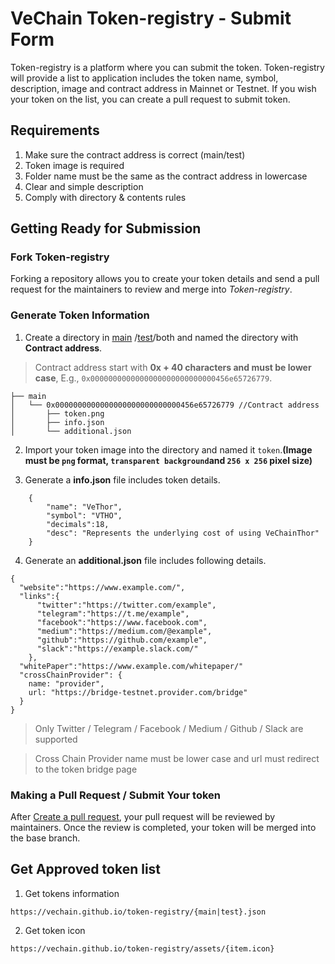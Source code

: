 # VeChain Token-registry - Submit Form

Token-registry is a platform where you can submit the token. Token-registry will provide a list to application includes the token name, symbol, description, image and contract address in Mainnet or Testnet. If you wish your token on the list, you can create a pull request to submit token.

## Requirements 
1. Make sure the contract address is correct (main/test)
2. Token image is required
3. Folder name must be the same as the contract address in lowercase
4. Clear and simple description
5. Comply with directory & contents rules

## Getting Ready for Submission
### Fork Token-registry
Forking a repository allows you to create your token details and send a pull request for the maintainers to review and merge into *Token-registry*.
### Generate Token Information
1. Create a directory in [main](tokens/main) /[test](tokens/test)/both and named the directory with **Contract address**.

> Contract address start with **0x + 40 characters and must be lower case**, E.g., `0x0000000000000000000000000000456e65726779`.

```
├── main 
│   └── 0x0000000000000000000000000000456e65726779 //Contract address
│       ├── token.png
│       ├── info.json
│       └── additional.json
```


2. Import your token image into the directory and named it `token`.**(Image must be `png` format, `transparent background`and `256 x 256` pixel size)**

3. Generate a **info.json** file includes token details.


```
    {
        "name": "VeThor",
        "symbol": "VTHO",
        "decimals":18,
        "desc": "Represents the underlying cost of using VeChainThor"
    }
```

4. Generate an **additional.json** file includes following details. 

```
{
  "website":"https://www.example.com/", 
  "links":{
      "twitter":"https://twitter.com/example",      
      "telegram":"https://t.me/example",
      "facebook":"https://www.facebook.com",
      "medium":"https://medium.com/@example",
      "github":"https://github.com/example",
      "slack":"https://example.slack.com/"
    },
  "whitePaper":"https://www.example.com/whitepaper/"
  "crossChainProvider": {
    name: "provider",
    url: "https://bridge-testnet.provider.com/bridge"
  }
}

```   
> Only Twitter / Telegram / Facebook / Medium / Github / Slack are supported

> Cross Chain Provider name must be lower case and url must redirect to the token bridge page

### Making a Pull Request / Submit Your token
After [Create a pull request](https://help.github.com/en/articles/creating-a-pull-request), your pull request will be reviewed by maintainers. Once the review is completed, your token will be merged into the base branch.

## Get Approved token list

1. Get tokens information

`https://vechain.github.io/token-registry/{main|test}.json`

2. Get token icon

`https://vechain.github.io/token-registry/assets/{item.icon}`
